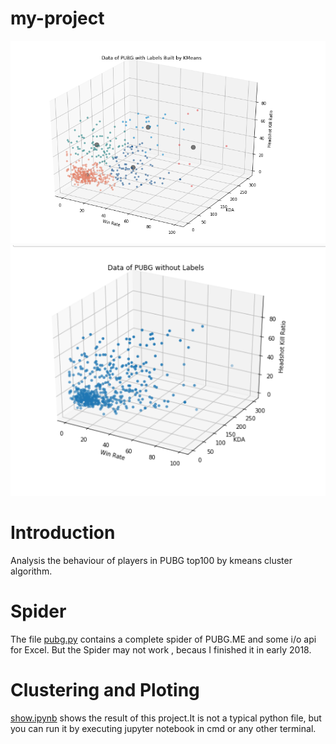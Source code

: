 # my-project
![image](https://github.com/zonedd/my-project/raw/master/1.jpg)
![image](https://github.com/zonedd/my-project/raw/master/2.jpg)
# Introduction
  Analysis the behaviour of players in PUBG  top100 by kmeans cluster algorithm.  

# Spider
The file [pubg.py](https://github.com/zonedd/my-project/blob/master/pubg.py) contains a complete spider of PUBG.ME and some i/o api for Excel.
But the Spider may not work , becaus I finished it in early 2018.

# Clustering and Ploting
[show.ipynb](https://github.com/zonedd/my-project/blob/master/show.ipynb) shows the result of this project.It is not a typical python file, but you can run it by executing jupyter notebook in cmd or any other terminal.
